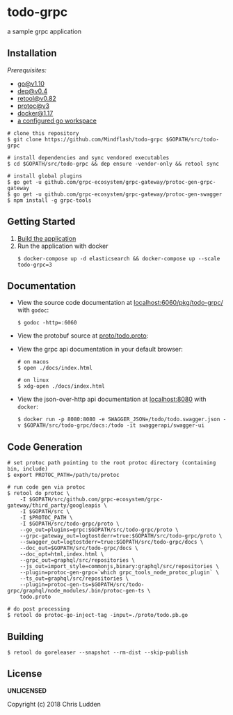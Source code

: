 # todo-grpc
a sample grpc application

## Installation
*Prerequisites:*
- [go@v1.10](https://golang.org/doc/install)
- [dep@v0.4](https://github.com/golang/dep)
- [retool@v0.82](https://github.com/twitchtv/retool)
- [protoc@v3](https://github.com/google/protobuf)
- [docker@1.17](https://store.docker.com/search?type=edition&offering=community)
- [a configured go workspace](https://golang.org/doc/code.html)

```shell
# clone this repository
$ git clone https://github.com/Mindflash/todo-grpc $GOPATH/src/todo-grpc

# install dependencies and sync vendored executables
$ cd $GOPATH/src/todo-grpc && dep ensure -vendor-only && retool sync

# install global plugins
$ go get -u github.com/grpc-ecosystem/grpc-gateway/protoc-gen-grpc-gateway
$ go get -u github.com/grpc-ecosystem/grpc-gateway/protoc-gen-swagger
$ npm install -g grpc-tools
```

## Getting Started
1. [Build the application](#Building)
2. Run the application with docker
    ```shell
    $ docker-compose up -d elasticsearch && docker-compose up --scale todo-grpc=3
    ```

## Documentation
- View the source code documentation at [localhost:6060/pkg/todo-grpc/](http://localhost:6060/pkg/todo-grpc/) with `godoc`:
    ```shell
    $ godoc -http=:6060
    ```

- View the protobuf source at [proto/todo.proto](proto/todo.proto):


- View the grpc api documentation in your default browser:
    ```shell
    # on macos
    $ open ./docs/index.html

    # on linux
    $ xdg-open ./docs/index.html
    ```

- View the json-over-http api documentation at [localhost:8080](http://localhost:8080) with `docker`:
    ```shell
    $ docker run -p 8080:8080 -e SWAGGER_JSON=/todo/todo.swagger.json -v $GOPATH/src/todo-grpc/docs:/todo -it swaggerapi/swagger-ui
    ```

## Code Generation

```shell
# set protoc path pointing to the root protoc directory (containing bin, include)
$ export PROTOC_PATH=/path/to/protoc

# run code gen via protoc
$ retool do protoc \
    -I $GOPATH/src/github.com/grpc-ecosystem/grpc-gateway/third_party/googleapis \
    -I $GOPATH/src \
    -I $PROTOC_PATH \
    -I $GOPATH/src/todo-grpc/proto \
    --go_out=plugins=grpc:$GOPATH/src/todo-grpc/proto \
    --grpc-gateway_out=logtostderr=true:$GOPATH/src/todo-grpc/proto \
    --swagger_out=logtostderr=true:$GOPATH/src/todo-grpc/docs \
    --doc_out=$GOPATH/src/todo-grpc/docs \
    --doc_opt=html,index.html \
    --grpc_out=graphql/src/repositories \
    --js_out=import_style=commonjs,binary:graphql/src/repositories \
    --plugin=protoc-gen-grpc=`which grpc_tools_node_protoc_plugin` \
    --ts_out=graphql/src/repositories \
    --plugin=protoc-gen-ts=$GOPATH/src/todo-grpc/graphql/node_modules/.bin/protoc-gen-ts \
    todo.proto

# do post processing
$ retool do protoc-go-inject-tag -input=./proto/todo.pb.go
```

## Building
```shell
$ retool do goreleaser --snapshot --rm-dist --skip-publish
```
## License
**UNLICENSED**

Copyright (c) 2018 Chris Ludden